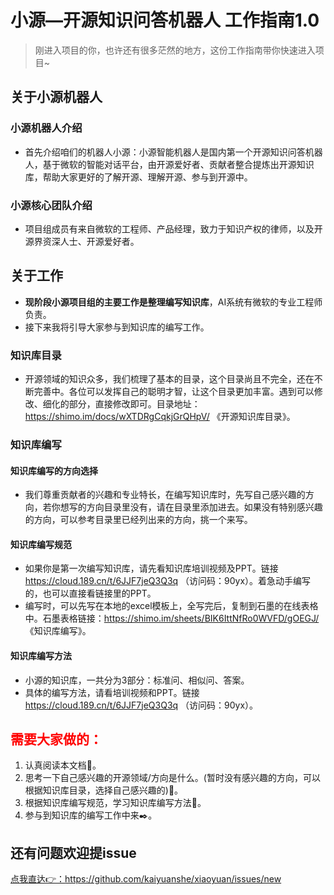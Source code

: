 # 小源—开源知识问答机器人 工作指南1.0

> 刚进入项目的你，也许还有很多茫然的地方，这份工作指南带你快速进入项目~

## 关于小源机器人

### 小源机器人介绍

- 首先介绍咱们的机器人小源：小源智能机器人是国内第一个开源知识问答机器人，基于微软的智能对话平台，由开源爱好者、贡献者整合提炼出开源知识库，帮助大家更好的了解开源、理解开源、参与到开源中。

### 小源核心团队介绍

- 项目组成员有来自微软的工程师、产品经理，致力于知识产权的律师，以及开源界资深人士、开源爱好者。

## 关于工作

- **现阶段小源项目组的主要工作是整理编写知识库**，AI系统有微软的专业工程师负责。
- 接下来我将引导大家参与到知识库的编写工作。

### 知识库目录

- 开源领域的知识众多，我们梳理了基本的目录，这个目录尚且不完全，还在不断完善中。各位可以发挥自己的聪明才智，让这个目录更加丰富。遇到可以修改、细化的部分，直接修改即可。目录地址：<a href="https://shimo.im/docs/wXTDRgCqkjGrQHpV/" target="_blank">https://shimo.im/docs/wXTDRgCqkjGrQHpV/</a> 《开源知识库目录》。

### 知识库编写

#### 知识库编写的方向选择

- 我们尊重贡献者的兴趣和专业特长，在编写知识库时，先写自己感兴趣的方向，若你想写的方向目录里没有，请在目录里添加进去。如果没有特别感兴趣的方向，可以参考目录里已经列出来的方向，挑一个来写。

#### 知识库编写规范

- 如果你是第一次编写知识库，请先看知识库培训视频及PPT。链接 <a href="https://cloud.189.cn/t/6JJF7jeQ3Q3q" target="_blank">https://cloud.189.cn/t/6JJF7jeQ3Q3q</a> （访问码：90yx）。着急动手编写的，也可以直接看链接里的PPT。
- 编写时，可以先写在本地的excel模板上，全写完后，复制到石墨的在线表格中。石墨表格链接：<a href="https://shimo.im/sheets/BIK6IttNfRo0WVFD/gOEGJ/" target="_blank">https://shimo.im/sheets/BIK6IttNfRo0WVFD/gOEGJ/</a>  《知识库编写》。

#### 知识库编写方法

- 小源的知识库，一共分为3部分：标准问、相似问、答案。
- 具体的编写方法，请看培训视频和PPT。链接 <a href="https://cloud.189.cn/t/6JJF7jeQ3Q3q" target="_blank">https://cloud.189.cn/t/6JJF7jeQ3Q3q</a> （访问码：90yx）。

## <font color=#FF0000>   需要大家做的： </font> 

1. 认真阅读本文档📖。
2. 思考一下自己感兴趣的开源领域/方向是什么。(暂时没有感兴趣的方向，可以根据知识库目录，选择自己感兴趣的)💓。
3. 根据知识库编写规范，学习知识库编写方法🙌。
4. 参与到知识库的编写工作中来✒️。

## 还有问题欢迎提issue

<a href="https://github.com/kaiyuanshe/xiaoyuan/issues/new" target="_blank">点我直达👉：https://github.com/kaiyuanshe/xiaoyuan/issues/new</a>